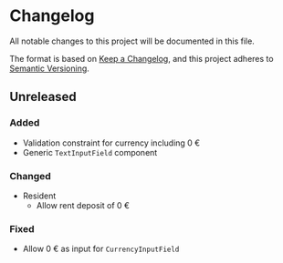 # Changelog

All notable changes to this project will be documented in this file.

The format is based on [Keep a Changelog](https://keepachangelog.com/en/1.1.0/), and this project adheres to [Semantic Versioning](https://semver.org/spec/v2.0.0.html).

## Unreleased

### Added

- Validation constraint for currency including 0 €
- Generic `TextInputField` component

### Changed

- Resident
    - Allow rent deposit of 0 €

### Fixed

- Allow 0 € as input for `CurrencyInputField`



